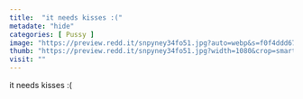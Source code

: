 ```yaml
---
title:  "it needs kisses :("
metadate: "hide"
categories: [ Pussy ]
image: "https://preview.redd.it/snpyney34fo51.jpg?auto=webp&s=f0f4ddd67fd1cfce7215635c9ba973687d6f14eb"
thumb: "https://preview.redd.it/snpyney34fo51.jpg?width=1080&crop=smart&auto=webp&s=0b5b07f81bbfae38f3f577783c42660ecd91d127"
visit: ""
---
```

it needs kisses :(
